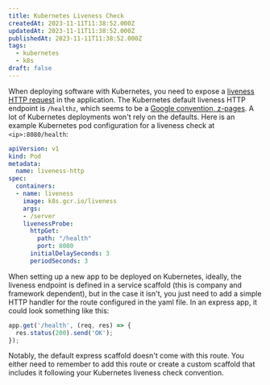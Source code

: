 ```yaml
---
title: Kubernetes Liveness Check
createdAt: 2023-11-11T11:38:52.000Z
updatedAt: 2023-11-11T11:38:52.000Z
publishedAt: 2023-11-11T11:38:52.000Z
tags:
  - kubernetes
  - k8s
draft: false
---
```


When deploying software with Kubernetes, you need to expose a [liveness HTTP request](https://kubernetes.io/docs/tasks/configure-pod-container/configure-liveness-readiness-startup-probes/#define-a-liveness-http-request) in the application.
The Kubernetes default liveness HTTP endpoint is `/healthz`, which seems to be a [Google convention, z-pages](https://stackoverflow.com/questions/43380939/where-does-the-convention-of-using-healthz-for-application-health-checks-come-f).
A lot of Kubernetes deployments won't rely on the defaults.
Here is an example Kubernetes pod configuration for a liveness check at `<ip>:8080/health`:

```yaml
apiVersion: v1
kind: Pod
metadata:
  name: liveness-http
spec:
  containers:
  - name: liveness
    image: k8s.gcr.io/liveness
    args:
    - /server
    livenessProbe:
      httpGet:
        path: "/health"
        port: 8080
      initialDelaySeconds: 3
      periodSeconds: 3
```

When setting up a new app to be deployed on Kubernetes, ideally, the liveness endpoint is defined in a service scaffold (this is company and framework dependent), but in the case it isn't, you just need to add a simple HTTP handler for the route configured in the yaml file.
In an express app, it could look something like this:

```js
app.get('/health', (req, res) => {
  res.status(200).send('OK');
});
```

Notably, the default express scaffold doesn't come with this route.
You either need to remember to add this route or create a custom scaffold that includes it following your Kubernetes liveness check convention.
